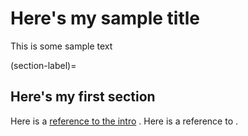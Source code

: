 # Here's my sample title

This is some sample text

(section-label)=

## Here's my first section

Here is a [reference to the intro](intro.md) . Here is a reference to [ ](section-label).

